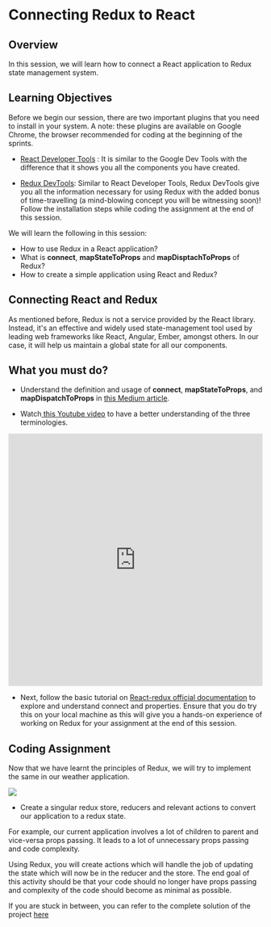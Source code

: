 # **Connecting Redux to React**

## Overview

In this session, we will learn how to connect a React application to Redux state management system.

## Learning Objectives

Before we begin our session, there are two important plugins that you need to install in your system. A note: these plugins are available on Google Chrome, the browser recommended for coding at the beginning of the sprints.

- [React Developer Tools](https://chrome.google.com/webstore/detail/react-developer-tools/fmkadmapgofadopljbjfkapdkoienihi?hl=en) : It is similar to the Google Dev Tools with the difference that it shows you all the components you have created.

- [Redux DevTools](https://github.com/zalmoxisus/redux-devtools-extension): Similar to React Developer Tools, Redux DevTools give you all the information necessary for using Redux with the added bonus of time-travelling (a mind-blowing concept you will be witnessing soon)! Follow the installation steps while coding the assignment at the end of this session.


We will learn the following in this session:

- How to use Redux in a React application?
- What is **connect**, **mapStateToProps** and **mapDisptachToProps** of Redux?
- How to create a simple application using React and Redux?


## Connecting React and Redux

As mentioned before, Redux is not a service provided by the React library. Instead, it's an effective and widely used state-management tool used by leading web frameworks like React, Angular, Ember, amongst others. In our case, it will help us maintain a global state for all our components.

## What you must do?

- Understand the definition and usage of **connect**, **mapStateToProps**, and **mapDispatchToProps** in [this Medium article](https://medium.com/mofed/reduxs-mysterious-connect-function-526efe1122e4).

- Watch[ this Youtube video](https://www.youtube.com/watch?v=gFZiQnM3Is4) to have a better understanding of the three terminologies.


<iframe style='width:100%;height:500px'src="https://www.youtube.com/embed/gFZiQnM3Is4" width="640" height="360" frameborder="0" allow="autoplay; fullscreen" allowfullscreen></iframe>

- Next, follow the basic tutorial on [React-redux official documentation](https://react-redux.js.org/introduction/basic-tutorial) to explore and understand connect and properties. Ensure that you do try this on your local machine as this will give you a hands-on experience of working on Redux for your assignment at the end of this session.


## Coding Assignment
Now that we have learnt the principles of Redux, we will try to implement the same in our weather application.


![](https://github.com/greyatom-school/the-minerva-project/raw/master/FEWD/sprint_5/images/assignment_532c.PNG)


- Create a singular redux store, reducers and relevant actions to convert our application to a redux state.

For example, our current application involves a lot of children to parent and vice-versa props passing. It leads to a lot of unnecessary props passing and code complexity.

Using Redux, you will create actions which will handle the job of updating the state which will now be in the reducer and the store. The end goal of this activity should be that your code should no longer have props passing and complexity of the code should become as minimal as possible.


If you are stuck in between, you can refer to the complete solution of the project [here](https://drive.google.com/file/d/1Vz5sE-WSGU0IXFlJ1NydmQ9lMdXGlhlu/view?usp=sharing)

